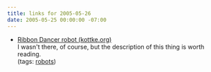 ```yaml
---
title: links for 2005-05-26
date: 2005-05-25 00:00:00 -07:00
---
```


<ul class="delicious">
	<li>
		<div class="delicious-link"><a href="http://www.kottke.org/05/05/ribbon-dancer-robot">Ribbon Dancer robot (kottke.org)</a></div>
		<div class="delicious-extended">I wasn't there, of course, but the description of this thing is worth reading.</div>
		<div class="delicious-tags">(tags: <a href="http://del.icio.us/torrez/robots">robots</a>)</div>
	</li>
</ul>
